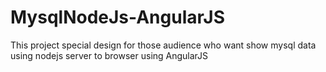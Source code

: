 # MysqlNodeJs-AngularJS
This project special design for those audience who want show mysql data using nodejs server to browser using AngularJS
